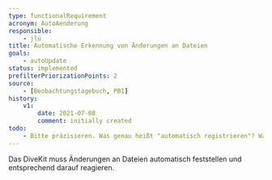 ```yaml
---
type: functionalRequirement
acronym: AutoAenderung
responsible: 
    - jlü
title: Automatische Erkennung von Änderungen an Dateien
goals: 
    - autoUpdate
status: implemented
prefilterPriorizationPoints: 2
source:
    - [Beobachtungstagebuch, PB1]
history:
    v1:
        date: 2021-07-08
        comment: initially created
todo: 
    - Bitte präzisieren. Was genau heißt "automatisch registrieren"? Was heißt "automatisch" - nach einem Push des Users ? Was soll das System dann tun (also was heißt "registrieren")?  
---
```


Das DiveKit muss Änderungen an Dateien automatisch feststellen und entsprechend darauf reagieren.


